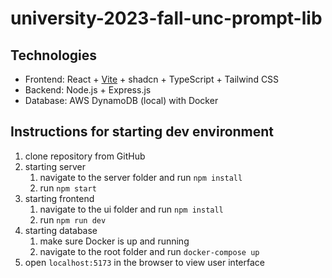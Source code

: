 # university-2023-fall-unc-prompt-lib

## Technologies
- Frontend: React + [Vite](https://ui.shadcn.com/docs/installation/vite) + shadcn + TypeScript + Tailwind CSS
- Backend: Node.js + Express.js
- Database: AWS DynamoDB (local) with Docker

## Instructions for starting dev environment
1. clone repository from GitHub
2. starting server
    1. navigate to the server folder and run `npm install`
    2. run `npm start`
3. starting frontend
    1. navigate to the ui folder and run `npm install`
    2. run `npm run dev`
4. starting database
    1. make sure Docker is up and running
    2. navigate to the root folder and run `docker-compose up`
5. open `localhost:5173` in the browser to view user interface
